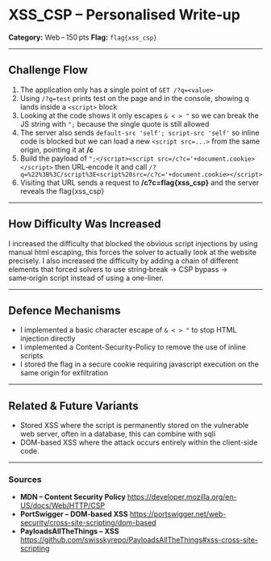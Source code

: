 # XSS\_CSP – Personalised Write‑up

**Category:** Web – 150 pts
**Flag:** `flag{xss_csp}`

---


## Challenge Flow

1. The application only has a single point of `GET /?q=<value>`
2. Using `/?q=test` prints test on the page and in the console, showing q lands inside a `<script>` block
3. Looking at the code shows it only escapes `& < > "` so we can break the JS string with `";` because the single quote is still allowed
4. The server also sends `default-src 'self'; script-src 'self'` so inline code is blocked but we can load a new `<script src=...>` from the same origin, pointing it at **/c**
5. Build the payload of  `";</script><script src=/c?c='+document.cookie></script>` then URL‑encode it and call `/?q=%22%3B%3C/script%3E<script%20src=/c?c='+document.cookie></script>`
6. Visiting that URL sends a request to **/c?c=flag{xss\_csp}** and the server reveals the flag{xss_csp}

---



## How Difficulty Was Increased

I increased the difficulty that blocked the obvious script injections by using manual html escaping, this forces the solver to actually look at the website precisely. I also increased the difficulty by adding a chain of different elements that forced solvers to use string‑break → CSP bypass → same‑origin script instead of using a one-liner.


---

## Defence Mechanisms

- I implemented a basic character escape of `& < > "` to stop HTML injection directly
- I implemented a Content-Security-Policy to remove the use of inline scripts
- I stored the flag in a secure cookie requiring javascript execution on the same origin for exfiltration


---

## Related & Future Variants

- Stored XSS where the script is permanently stored on the vulnerable web server, often in a database, this can combine with sqli
- DOM-based XSS where the attack occurs entirely within the client-side code.


---

### Sources

* **MDN – Content Security Policy** https://developer.mozilla.org/en-US/docs/Web/HTTP/CSP
* **PortSwigger – DOM‑based XSS** https://portswigger.net/web-security/cross-site-scripting/dom-based
* **PayloadsAllTheThings – XSS** https://github.com/swisskyrepo/PayloadsAllTheThings#xss-cross-site-scripting

